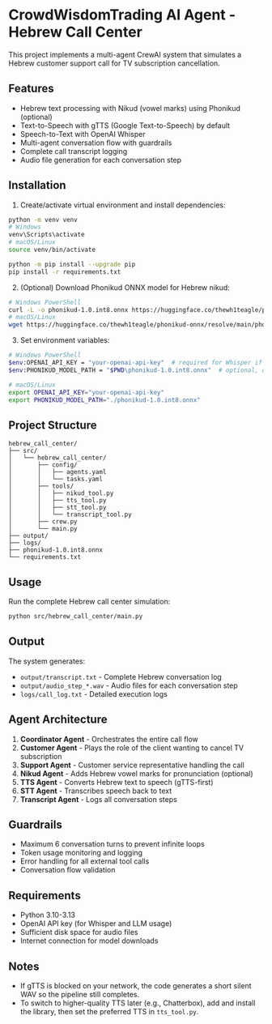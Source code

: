 # CrowdWisdomTrading AI Agent - Hebrew Call Center

This project implements a multi-agent CrewAI system that simulates a Hebrew customer support call for TV subscription cancellation.

## Features

- Hebrew text processing with Nikud (vowel marks) using Phonikud (optional)
- Text-to-Speech with gTTS (Google Text-to-Speech) by default
- Speech-to-Text with OpenAI Whisper
- Multi-agent conversation flow with guardrails
- Complete call transcript logging
- Audio file generation for each conversation step

## Installation

1) Create/activate virtual environment and install dependencies:
```bash
python -m venv venv
# Windows
venv\Scripts\activate
# macOS/Linux
source venv/bin/activate

python -m pip install --upgrade pip
pip install -r requirements.txt
```

2) (Optional) Download Phonikud ONNX model for Hebrew nikud:
```bash
# Windows PowerShell
curl -L -o phonikud-1.0.int8.onnx https://huggingface.co/thewh1teagle/phonikud-onnx/resolve/main/phonikud-1.0.int8.onnx
# macOS/Linux
wget https://huggingface.co/thewh1teagle/phonikud-onnx/resolve/main/phonikud-1.0.int8.onnx -O phonikud-1.0.int8.onnx
```

3) Set environment variables:
```bash
# Windows PowerShell
$env:OPENAI_API_KEY = "your-openai-api-key"  # required for Whisper if using OpenAI API elsewhere
$env:PHONIKUD_MODEL_PATH = "$PWD\phonikud-1.0.int8.onnx"  # optional, only for nikud

# macOS/Linux
export OPENAI_API_KEY="your-openai-api-key"
export PHONIKUD_MODEL_PATH="./phonikud-1.0.int8.onnx"
```

## Project Structure

```
hebrew_call_center/
├── src/
│   └── hebrew_call_center/
│       ├── config/
│       │   ├── agents.yaml
│       │   └── tasks.yaml
│       ├── tools/
│       │   ├── nikud_tool.py
│       │   ├── tts_tool.py
│       │   ├── stt_tool.py
│       │   └── transcript_tool.py
│       ├── crew.py
│       └── main.py
├── output/
├── logs/
├── phonikud-1.0.int8.onnx
└── requirements.txt
```

## Usage

Run the complete Hebrew call center simulation:

```bash
python src/hebrew_call_center/main.py
```

## Output

The system generates:
- `output/transcript.txt` - Complete Hebrew conversation log
- `output/audio_step_*.wav` - Audio files for each conversation step
- `logs/call_log.txt` - Detailed execution logs

## Agent Architecture

1. **Coordinator Agent** - Orchestrates the entire call flow
2. **Customer Agent** - Plays the role of the client wanting to cancel TV subscription
3. **Support Agent** - Customer service representative handling the call
4. **Nikud Agent** - Adds Hebrew vowel marks for pronunciation (optional)
5. **TTS Agent** - Converts Hebrew text to speech (gTTS-first)
6. **STT Agent** - Transcribes speech back to text
7. **Transcript Agent** - Logs all conversation steps

## Guardrails

- Maximum 6 conversation turns to prevent infinite loops
- Token usage monitoring and logging
- Error handling for all external tool calls
- Conversation flow validation

## Requirements

- Python 3.10-3.13
- OpenAI API key (for Whisper and LLM usage)
- Sufficient disk space for audio files
- Internet connection for model downloads

## Notes
- If gTTS is blocked on your network, the code generates a short silent WAV so the pipeline still completes.
- To switch to higher-quality TTS later (e.g., Chatterbox), add and install the library, then set the preferred TTS in `tts_tool.py`.
